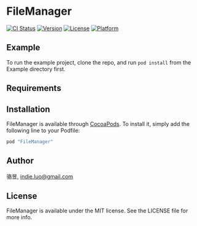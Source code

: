 # FileManager

[![CI Status](http://img.shields.io/travis/骆昱/FileManager.svg?style=flat)](https://travis-ci.org/骆昱/FileManager)
[![Version](https://img.shields.io/cocoapods/v/FileManager.svg?style=flat)](http://cocoapods.org/pods/FileManager)
[![License](https://img.shields.io/cocoapods/l/FileManager.svg?style=flat)](http://cocoapods.org/pods/FileManager)
[![Platform](https://img.shields.io/cocoapods/p/FileManager.svg?style=flat)](http://cocoapods.org/pods/FileManager)

## Example

To run the example project, clone the repo, and run `pod install` from the Example directory first.

## Requirements

## Installation

FileManager is available through [CocoaPods](http://cocoapods.org). To install
it, simply add the following line to your Podfile:

```ruby
pod "FileManager"
```

## Author

骆昱, indie.luo@gmail.com

## License

FileManager is available under the MIT license. See the LICENSE file for more info.
